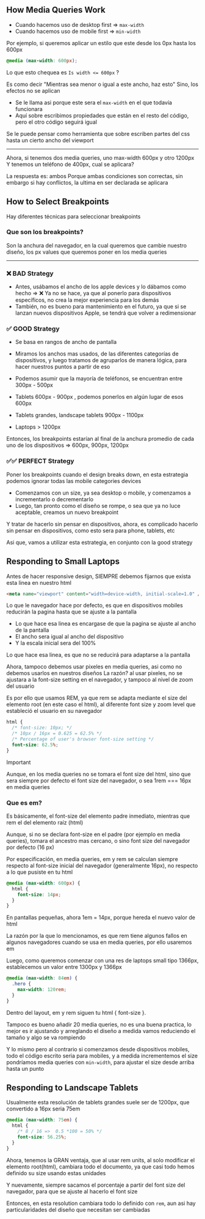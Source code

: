 ## How Media Queries Work

- Cuando hacemos uso de desktop first => `max-width`
- Cuando hacemos uso de mobile first => `min-width`

Por ejemplo, si queremos aplicar un estilo que este desde los 0px hasta los 600px

```css
@media (max-width: 600px);
```

Lo que esto chequea es `Is width <= 600px` ?

Es como decir "Mientras sea menor o igual a este ancho, haz esto"
Sino, los efectos no se aplican

- Se le llama asi porque este sera el `max-width` en el que todavía funcionara
- Aquí sobre escribimos propiedades que están en el resto del código, pero el otro código seguirá igual

Se le puede pensar como herramienta que sobre escriben partes del css hasta un cierto ancho del viewport

---

Ahora, si tenemos dos media queries, uno max-width 600px y otro 1200px
Y tenemos un teléfono de 400px, cual se aplicara?

La respuesta es: ambos
Porque ambas condiciones son correctas, sin embargo si hay conflictos, la ultima en ser declarada se aplicara

## How to Select Breakpoints

Hay diferentes técnicas para seleccionar breakpoints

### Que son los breakpoints?

Son la anchura del navegador, en la cual queremos que cambie nuestro diseño, los px values que queremos poner en los media queries

---

### ❌ BAD Strategy

- Antes, usábamos el ancho de los apple devices y lo dábamos como hecho => ❌ Ya no se hace, ya que al ponerlo para dispositivos específicos, no crea la mejor experiencia para los demás
- También, no es bueno para mantenimiento en el futuro, ya que si se lanzan nuevos dispositivos Apple, se tendrá que volver a redimensionar

### ✅ GOOD Strategy

- Se basa en rangos de ancho de pantalla
- Miramos los anchos mas usados, de las diferentes categorías de dispositivos, y luego tratamos de agruparlos de manera lógica, para hacer nuestros puntos a partir de eso

- Podemos asumir que la mayoría de teléfonos, se encuentran entre 300px - 500px
- Tablets 600px - 900px , podemos ponerlos en algún lugar de esos 600px
- Tablets grandes, landscape tablets 900px - 1100px
- Laptops > 1200px

Entonces, los breakpoints estarían al final de la anchura promedio de cada uno de los dispositivos => 600px, 900px, 1200px

### ✅✅ PERFECT Strategy

Poner los breakpoints cuando el design breaks down, en esta estrategia podemos ignorar todas las mobile categories devices

- Comenzamos con un size, ya sea desktop o mobile, y comenzamos a incrementarlo o decrementarlo
- Luego, tan pronto como el diseño se rompe, o sea que ya no luce aceptable, creamos un nuevo breakpoint

Y tratar de hacerlo sin pensar en dispositivos, ahora, es complicado hacerlo sin pensar en dispositivos, como esto sera para phone, tablets, etc

Asi que, vamos a utilizar esta estrategia, en conjunto con la good strategy

## Responding to Small Laptops

Antes de hacer responsive design, SIEMPRE debemos fijarnos que exista esta linea en nuestro html

```html
<meta name="viewport" content="width=device-width, initial-scale=1.0" />
```

Lo que le navegador hace por defecto, es que en dispositivos mobiles reducirán la pagina hasta que se ajuste a la pantalla

- Lo que hace esa linea es encargase de que la pagina se ajuste al ancho de la pantalla
- El ancho sera igual al ancho del dispositivo
- Y la escala inicial sera del 100%

Lo que hace esa linea, es que no se reducirá para adaptarse a la pantalla

Ahora, tampoco debemos usar pixeles en media queries, asi como no debemos usarlos en nuestros diseños
La razón? al usar pixeles, no se ajustara a la font-size setting en el navegador, y tampoco al nivel de zoom del usuario

Es por ello que usamos REM, ya que rem se adapta mediante el size del elemento root (en este caso el html), al diferente font size y zoom level que estableció el usuario en su navegador

```css
html {
  /* font-size: 10px; */
  /* 10px / 16px = 0.625 = 62.5% */
  /* Percentage of user's browser font-size setting */
  font-size: 62.5%;
}
```

> [!IMPORTANT]
> Aunque, en los media queries no se tomara el font size del html, sino que sera siempre por defecto el font size del navegador, o sea 1rem === 16px en media queries

### Que es em?

Es básicamente, el font-size del elemento padre inmediato, mientras que rem el del elemento raíz (html)

Aunque, si no se declara font-size en el padre (por ejemplo en media queries), tomara el ancestro mas cercano, o sino font size del navegador por defecto (16 px)

Por especificación, en media queries, em y rem se calculan siempre respecto al font-size inicial del navegador (generalmente 16px), no respecto a lo que pusiste en tu html

```css
@media (max-width: 600px) {
  html {
    font-size: 14px;
  }
}
```

En pantallas pequeñas, ahora 1em = 14px, porque hereda el nuevo valor de html

La razón por la que lo mencionamos, es que rem tiene algunos fallos en algunos navegadores cuando se usa en media queries, por ello usaremos em

Luego, como queremos comenzar con una res de laptops small tipo 1366px, establecemos un valor entre 1300px y 1366px

```css
@media (max-width: 84em) {
  .hero {
    max-width: 120rem;
  }
}
```

Dentro del layout, em y rem siguen tu html { font-size }.

Tampoco es bueno añadir 20 media queries, no es una buena practica, lo mejor es ir ajustando y arreglando el diseño a medida vamos reduciendo el tamaño y algo se va rompiendo

Y lo mismo pero al contrario si comenzamos desde dispositivos mobiles, todo el código escrito seria para mobiles, y a medida incrementemos el size pondríamos media queries con `min-width`, para ajustar el size desde arriba hasta un punto

## Responding to Landscape Tablets

Usualmente esta resolución de tablets grandes suele ser de 1200px, que convertido a 16px seria 75em

```css
@media (max-width: 75em) {
  html {
    /* 8 / 16 =>  0.5 *100 = 50% */
    font-size: 56.25%;
  }
}
```

Ahora, tenemos la GRAN ventaja, que al usar rem units, al solo modificar el elemento root(html), cambiara todo el documento, ya que casi todo hemos definido su size usando estas unidades

Y nuevamente, siempre sacamos el porcentaje a partir del font size del navegador, para que se ajuste al hacerlo el font size

Entonces, en esta resolution cambiara todo lo definido con `rem`, aun asi hay particularidades del diseño que necesitan ser cambiadas
